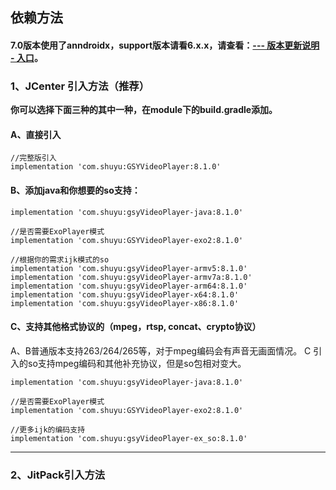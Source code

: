 ## 依赖方法


#### 7.0版本使用了anndroidx，support版本请看6.x.x，请查看：[--- 版本更新说明 - 入口](https://github.com/CarGuo/GSYVideoPlayer/blob/master/doc/UPDATE_VERSION.md)。

### 1、JCenter 引入方法（推荐）

**你可以选择下面三种的其中一种，在module下的build.gradle添加。**

#### A、直接引入
```
//完整版引入
implementation 'com.shuyu:GSYVideoPlayer:8.1.0'

```

#### B、添加java和你想要的so支持：

```
implementation 'com.shuyu:gsyVideoPlayer-java:8.1.0'

//是否需要ExoPlayer模式
implementation 'com.shuyu:GSYVideoPlayer-exo2:8.1.0'

//根据你的需求ijk模式的so
implementation 'com.shuyu:gsyVideoPlayer-armv5:8.1.0'
implementation 'com.shuyu:gsyVideoPlayer-armv7a:8.1.0'
implementation 'com.shuyu:gsyVideoPlayer-arm64:8.1.0'
implementation 'com.shuyu:gsyVideoPlayer-x64:8.1.0'
implementation 'com.shuyu:gsyVideoPlayer-x86:8.1.0'

```

#### C、支持其他格式协议的（mpeg，rtsp, concat、crypto协议）

A、B普通版本支持263/264/265等，对于mpeg编码会有声音无画面情况。
C 引入的so支持mpeg编码和其他补充协议，但是so包相对变大。
 
```
implementation 'com.shuyu:gsyVideoPlayer-java:8.1.0'

//是否需要ExoPlayer模式
implementation 'com.shuyu:GSYVideoPlayer-exo2:8.1.0'

//更多ijk的编码支持
implementation 'com.shuyu:gsyVideoPlayer-ex_so:8.1.0'

```

--------------------------------------------------------------------------------

### 2、JitPack引入方法

